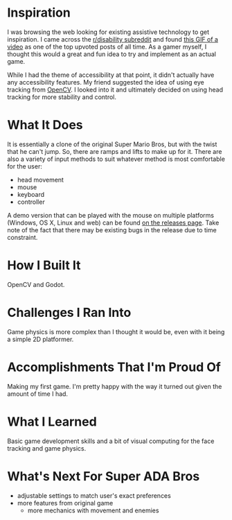 # Inspiration
I was browsing the web looking for existing assistive technology to get
inspiration. I came across the [r/disability
subreddit](https://www.reddit.com/r/disability) and found [this GIF of a
video](https://www.reddit.com/r/disability/comments/7v9ztc/super_ada_compliant_mario/)
as one of the top upvoted posts of all time. As a gamer myself, I thought
this would a great and fun idea to try and implement as an actual game.

While I had the theme of accessibility at that point, it didn't actually
have any accessibility features. My friend suggested the idea of using eye
tracking from [OpenCV](https://opencv.org/). I looked into it and
ultimately decided on using head tracking for more stability and control.

# What It Does
It is essentially a clone of the original Super Mario Bros, but with the
twist that he can't jump. So, there are ramps and lifts to make up for it.
There are also a variety of input methods to suit whatever method is most
comfortable for the user:
- head movement
- mouse
- keyboard
- controller

A demo version that can be played with the mouse on multiple platforms (Windows, OS X, Linux and web) can be found [on the releases page](https://github.com/Kevin-Mok/super-ada-bros/releases). Take note of the fact that there may be existing bugs in the release due to time constraint.

# How I Built It
OpenCV and Godot.

# Challenges I Ran Into
Game physics is more complex than I thought it would be, even with it being
a simple 2D platformer.

# Accomplishments That I'm Proud Of
Making my first game. I'm pretty happy with the way it turned out given the
amount of time I had.

# What I Learned
Basic game development skills and a bit of visual computing for the face
tracking and game physics.

# What's Next For Super ADA Bros
- adjustable settings to match user's exact preferences
- more features from original game
  - more mechanics with movement and enemies
